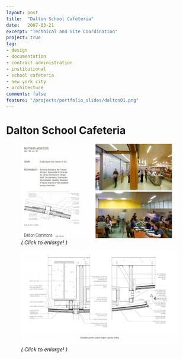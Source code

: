 ```yaml
---
layout: post
title:  "Dalton School Cafeteria"
date:   2007-03-21
excerpt: "Technical and Site Coordination"
project: true
tag:
- design
- documentation
- contract administration
- institutional
- school cafeteria
- new york city
- architecture
comments: false
feature: "/projects/portfolio_slides/dalton01.png"
---
```


# Dalton School Cafeteria
<figure>
<a href="/projects/portfolio_slides/dalton01.png"><img src="/projects/portfolio_slides/dalton01.png"></a>
<figurecaption><i>( Click to enlarge! )</i></figurecaption>
</figure>
<figure>
<a href="/projects/portfolio_slides/dalton02.png"><img src="/projects/portfolio_slides/dalton02.png"></a>
<figurecaption><i>( Click to enlarge! )</i></figurecaption>
</figure>
